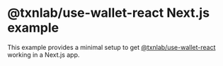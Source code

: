 # @txnlab/use-wallet-react Next.js example

This example provides a minimal setup to get [@txnlab/use-wallet-react](https://github.com/TxnLab/use-wallet-js/tree/main/packages/use-wallet-react) working in a Next.js app.
